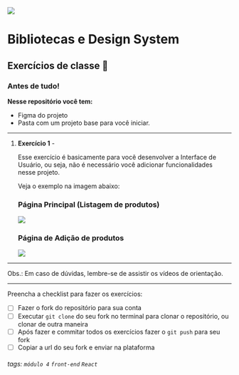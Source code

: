![](https://i.imgur.com/xG74tOh.png)

# Bibliotecas e Design System

## Exercícios de classe 🏫

### Antes de tudo!

 **Nesse repositório você tem:**
 - Figma do projeto
 - Pasta com um projeto base para você iniciar.


---
 

1. **Exercício 1** - 

    Esse exercício é basicamente para vocẽ desenvolver a Interface de Usuário, ou seja, não é necessário você adicionar funcionalidades nesse projeto.
    
    
    Veja o exemplo na imagem abaixo:
    
    ### Página Principal (Listagem de produtos)
    ![](https://i.imgur.com/QJzNucj.png)

    ### Página de Adição de produtos
    ![](https://i.imgur.com/7DCYTPf.png)




---

Obs.: Em caso de dúvidas, lembre-se de assistir os vídeos de orientação.

---

Preencha a checklist para fazer os exercícios:

-   [ ] Fazer o fork do repositório para sua conta
-   [ ] Executar `git clone` do seu fork no terminal para clonar o repositório, ou clonar de outra maneira
-   [ ] Após fazer e commitar todos os exercícios fazer o `git push` para seu fork
-   [ ] Copiar a url do seu fork e enviar na plataforma

###### tags: `módulo 4` `front-end` `React`

